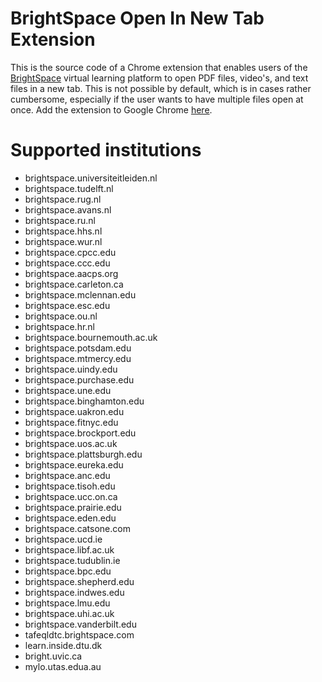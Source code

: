 # BrightSpace Open In New Tab Extension
This is the source code of a Chrome extension that enables users of the [BrightSpace](https://www.d2l.com/nl/brightspace/) virtual learning platform to open PDF files,
video's, and text files in a new tab. This is not possible by default, which is in cases rather cumbersome, especially if the user wants to have multiple files open at
once. Add the extension to Google Chrome [here](https://chrome.google.com/webstore/detail/brightspace-open-in-new-t/doamghilakklioaodepimlcnlicjlcpp).

# Supported institutions
 - brightspace.universiteitleiden.nl
 - brightspace.tudelft.nl
 - brightspace.rug.nl
 - brightspace.avans.nl
 - brightspace.ru.nl
 - brightspace.hhs.nl
 - brightspace.wur.nl
 - brightspace.cpcc.edu
 - brightspace.ccc.edu
 - brightspace.aacps.org
 - brightspace.carleton.ca
 - brightspace.mclennan.edu
 - brightspace.esc.edu
 - brightspace.ou.nl
 - brightspace.hr.nl
 - brightspace.bournemouth.ac.uk
 - brightspace.potsdam.edu
 - brightspace.mtmercy.edu
 - brightspace.uindy.edu
 - brightspace.purchase.edu
 - brightspace.une.edu
 - brightspace.binghamton.edu
 - brightspace.uakron.edu
 - brightspace.fitnyc.edu
 - brightspace.brockport.edu
 - brightspace.uos.ac.uk
 - brightspace.plattsburgh.edu
 - brightspace.eureka.edu
 - brightspace.anc.edu
 - brightspace.tisoh.edu
 - brightspace.ucc.on.ca
 - brightspace.prairie.edu
 - brightspace.eden.edu
 - brightspace.catsone.com
 - brightspace.ucd.ie
 - brightspace.libf.ac.uk
 - brightspace.tudublin.ie
 - brightspace.bpc.edu
 - brightspace.shepherd.edu
 - brightspace.indwes.edu
 - brightspace.lmu.edu
 - brightspace.uhi.ac.uk
 - brightspace.vanderbilt.edu
 - tafeqldtc.brightspace.com
 - learn.inside.dtu.dk
 - bright.uvic.ca
 - mylo.utas.edua.au

